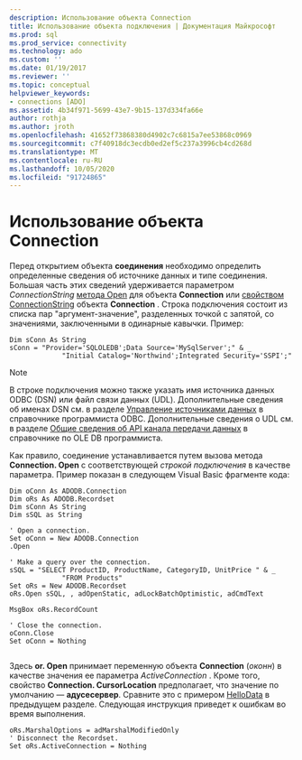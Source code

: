 ```yaml
---
description: Использование объекта Connection
title: Использование объекта подключения | Документация Майкрософт
ms.prod: sql
ms.prod_service: connectivity
ms.technology: ado
ms.custom: ''
ms.date: 01/19/2017
ms.reviewer: ''
ms.topic: conceptual
helpviewer_keywords:
- connections [ADO]
ms.assetid: 4b34f971-5699-43e7-9b15-137d334fa66e
author: rothja
ms.author: jroth
ms.openlocfilehash: 41652f73868380d4902c7c6815a7ee53868c0969
ms.sourcegitcommit: c7f40918dc3ecdb0ed2ef5c237a3996cb4cd268d
ms.translationtype: MT
ms.contentlocale: ru-RU
ms.lasthandoff: 10/05/2020
ms.locfileid: "91724865"
---
```

# <a name="using-a-connection-object"></a>Использование объекта Connection
Перед открытием объекта **соединения** необходимо определить определенные сведения об источнике данных и типе соединения. Большая часть этих сведений удерживается параметром *ConnectionString* [метода Open](../../../ado/reference/ado-api/open-method-ado-connection.md) для объекта **Connection** или [свойством ConnectionString](../../../ado/reference/ado-api/connectionstring-property-ado.md) объекта **Connection** . Строка подключения состоит из списка пар "аргумент-значение", разделенных точкой с запятой, со значениями, заключенными в одинарные кавычки. Пример:  
  
```  
Dim sConn As String  
sConn = "Provider='SQLOLEDB';Data Source='MySqlServer';" & _  
             "Initial Catalog='Northwind';Integrated Security='SSPI';"  
```  
  
> [!NOTE]
>  В строке подключения можно также указать имя источника данных ODBC (DSN) или файл связи данных (UDL). Дополнительные сведения об именах DSN см. в разделе [Управление источниками данных](../../../odbc/admin/managing-data-sources.md) в справочнике программиста ODBC. Дополнительные сведения о UDL см. в разделе [Общие сведения об API канала передачи данных](/previous-versions/windows/desktop/ms718102(v=vs.85)) в справочнике по OLE DB программиста.  
  
 Как правило, соединение устанавливается путем вызова метода **Connection. Open** с соответствующей *строкой подключения* в качестве параметра. Пример показан в следующем Visual Basic фрагменте кода:  
  
```  
Dim oConn As ADODB.Connection  
Dim oRs As ADODB.Recordset  
Dim sConn As String  
Dim sSQL as String  
  
' Open a connection.  
Set oConn = New ADODB.Connection  
.Open   
  
' Make a query over the connection.  
sSQL = "SELECT ProductID, ProductName, CategoryID, UnitPrice " & _  
             "FROM Products"  
Set oRs = New ADODB.Recordset  
oRs.Open sSQL, , adOpenStatic, adLockBatchOptimistic, adCmdText  
  
MsgBox oRs.RecordCount  
  
' Close the connection.  
oConn.Close  
Set oConn = Nothing  
  
```  
  
 Здесь **or. Open** принимает переменную объекта **Connection** (*оконн*) в качестве значения ее параметра *ActiveConnection* . Кроме того, свойство **Connection. CursorLocation** предполагает, что значение по умолчанию — **адусесервер**. Сравните это с примером [HelloData](../../../ado/guide/data/hellodata-a-simple-ado-application.md) в предыдущем разделе. Следующая инструкция приведет к ошибкам во время выполнения.  
  
```  
oRs.MarshalOptions = adMarshalModifiedOnly  
' Disconnect the Recordset.  
Set oRs.ActiveConnection = Nothing  
```